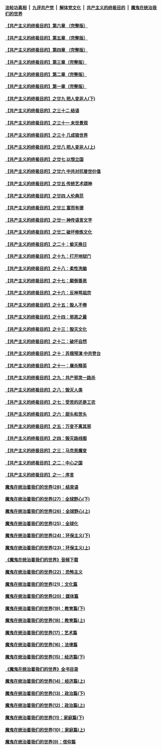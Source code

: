 ####  [法轮功真相](../../../../basic/blob/master/README.md?t=04300131) &nbsp;|&nbsp; [九评共产党](../../../../9ping.md/blob/master/README.md?t=04300131) &nbsp;|&nbsp; [解体党文化](../../../../jtdwh.md/blob/master/README.md?t=04300131)  &nbsp;|&nbsp; [共产主义的终极目的](../../../../gczydzjmd.md/blob/master/README.md?t=04300131) &nbsp;|&nbsp; [魔鬼在统治我们的世界](../../../../mgztzwmdsj.md/blob/master/README.md?t=04300131) 

#### [【共产主义的终极目的】第六章 （完整版）](../pages/nsc422/n11428913.md?t=04300131) 

#### [【共产主义的终极目的】第五章 （完整版）](../pages/nsc422/n11428912.md?t=04300131) 

#### [【共产主义的终极目的】第四章 （完整版）](../pages/nsc422/n11428907.md?t=04300131) 

#### [【共产主义的终极目的】第三章（完整版）](../pages/nsc422/n11428848.md?t=04300131) 

#### [【共产主义的终极目的】第二章（完整版）](../pages/nsc422/n11428831.md?t=04300131) 

#### [【共产主义的终极目的】第一章（完整版）](../pages/nsc422/n11417651.md?t=04300131) 

#### [【共产主义的终极目的】之廿九 把人变非人(下)](../pages/nsc422/n11344140.md?t=04300131) 

#### [【共产主义的终极目的】之三十二 结语](../pages/nsc422/n11360535.md?t=04300131) 

#### [【共产主义的终极目的】之三十一 末世景观](../pages/nsc422/n11351129.md?t=04300131) 

#### [【共产主义的终极目的】之三十 几成狼世界](../pages/nsc422/n11348280.md?t=04300131) 

#### [【共产主义的终极目的】之廿八 把人变非人(上)](../pages/nsc422/n11340492.md?t=04300131) 

#### [【共产主义的终极目的】之廿七 以恨立国](../pages/nsc422/n11336944.md?t=04300131) 

#### [【共产主义的终极目的】之廿六 中共对抗普世价值](../pages/nsc422/n11324785.md?t=04300131) 

#### [【共产主义的终极目的】之廿五 传统艺术颂神](../pages/nsc422/n11296396.md?t=04300131) 

#### [【共产主义的终极目的】之廿四 人伦典范](../pages/nsc422/n11296397.md?t=04300131) 

#### [【共产主义的终极目的】之廿三 富而有德](../pages/nsc422/n11283598.md?t=04300131) 

#### [【共产主义的终极目的】之廿一 神传语言文字](../pages/nsc422/n11263265.md?t=04300131) 

#### [【共产主义的终极目的】之廿二 破坏修炼文化](../pages/nsc422/n11245728.md?t=04300131) 

#### [【共产主义的终极目的】之二十：偷天换日](../pages/nsc422/n11238846.md?t=04300131) 

#### [【共产主义的终极目的】之十九：打开地狱门](../pages/nsc422/n11206376.md?t=04300131) 

#### [【共产主义的终极目的】之十八：柔性洗脑](../pages/nsc422/n11199994.md?t=04300131) 

#### [【共产主义的终极目的】之十七：颠倒善恶](../pages/nsc422/n11179782.md?t=04300131) 

#### [【共产主义的终极目的】之十六：反神骂祖宗](../pages/nsc422/n11166798.md?t=04300131) 

#### [【共产主义的终极目的】之十五：毁人不倦](../pages/nsc422/n11166792.md?t=04300131) 

#### [【共产主义的终极目的】之十四：邪恶之最](../pages/nsc422/n11150249.md?t=04300131) 

#### [【共产主义的终极目的】之十三：毁灭文化](../pages/nsc422/n11135227.md?t=04300131) 

#### [【共产主义的终极目的】之十二：破坏自然](../pages/nsc422/n11135214.md?t=04300131) 

#### [【共产主义的终极目的】之十：苏俄预演 中共登台](../pages/nsc422/n11118424.md?t=04300131) 

#### [【共产主义的终极目的】之十一：屠杀精英](../pages/nsc422/n11118442.md?t=04300131) 

#### [【共产主义的终极目的】之九：共产邪灵一路杀](../pages/nsc422/n11114139.md?t=04300131) 

#### [【共产主义的终极目的】之八：毁灭人类](../pages/nsc422/n11108503.md?t=04300131) 

#### [【共产主义的终极目的】之七：受苦的还是工农](../pages/nsc422/n11101809.md?t=04300131) 

#### [【共产主义的终极目的】之六：甜头和苦头](../pages/nsc422/n11096971.md?t=04300131) 

#### [【共产主义的终极目的】之五：万变不离其邪](../pages/nsc422/n11091285.md?t=04300131) 

#### [【共产主义的终极目的】之四：毁灭路线图](../pages/nsc422/n11086284.md?t=04300131) 

#### [【共产主义的终极目的】之三：马克思魔变](../pages/nsc422/n11061941.md?t=04300131) 

#### [【共产主义的终极目的】之二：中心之国](../pages/nsc422/n11047728.md?t=04300131) 

#### [【共产主义的终极目的】之一：序言](../pages/nsc422/n11086077.md?t=04300131) 

#### [魔鬼在统治着我们的世界(28)：结束语](../pages/nsc422/n10936246.md?t=04300131) 

#### [魔鬼在统治着我们的世界(27)：全球野心(下)](../pages/nsc422/n10928319.md?t=04300131) 

#### [魔鬼在统治着我们的世界(26)：全球野心(上)](../pages/nsc422/n10900318.md?t=04300131) 

#### [魔鬼在统治着我们的世界(25)：全球化](../pages/nsc422/n10788205.md?t=04300131) 

#### [魔鬼在统治着我们的世界(24)：环保主义(下)](../pages/nsc422/n10695307.md?t=04300131) 

#### [魔鬼在统治着我们的世界(23)：环保主义(上)](../pages/nsc422/n10688613.md?t=04300131) 

#### [《魔鬼在统治着我们的世界》音频下载](../pages/nsc422/n10635553.md?t=04300131) 

#### [魔鬼在统治着我们的世界(22)：恐怖主义](../pages/nsc422/n10614727.md?t=04300131) 

#### [魔鬼在统治着我们的世界(21)：文化篇](../pages/nsc422/n10597706.md?t=04300131) 

#### [魔鬼在统治着我们的世界(20)：媒体篇](../pages/nsc422/n10586579.md?t=04300131) 

#### [魔鬼在统治着我们的世界(19)：教育篇(下)](../pages/nsc422/n10564808.md?t=04300131) 

#### [魔鬼在统治着我们的世界(18)：教育篇(上)](../pages/nsc422/n10526970.md?t=04300131) 

#### [魔鬼在统治着我们的世界(17)：艺术篇](../pages/nsc422/n10499093.md?t=04300131) 

#### [魔鬼在统治着我们的世界(16)：法律篇](../pages/nsc422/n10485969.md?t=04300131) 

#### [魔鬼在统治着我们的世界(15)：经济篇(下)](../pages/nsc422/n10469975.md?t=04300131) 

#### [《魔鬼在统治着我们的世界》全书目录](../pages/nsc422/n10464261.md?t=04300131) 

#### [魔鬼在统治着我们的世界(14)：经济篇(上)](../pages/nsc422/n10457370.md?t=04300131) 

#### [魔鬼在统治着我们的世界(13)：政治篇(下)](../pages/nsc422/n10448270.md?t=04300131) 

#### [魔鬼在统治着我们的世界(12)：政治篇(上)](../pages/nsc422/n10444576.md?t=04300131) 

#### [魔鬼在统治着我们的世界(11)：家庭篇(下)](../pages/nsc422/n10440961.md?t=04300131) 

#### [魔鬼在统治着我们的世界(10)：家庭篇(上)](../pages/nsc422/n10435448.md?t=04300131) 

#### [魔鬼在统治着我们的世界(9)：信仰篇](../pages/nsc422/n10432159.md?t=04300131) 

